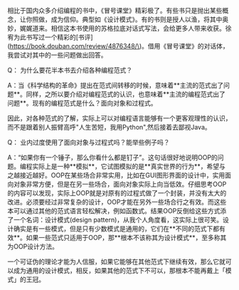 相比于国内众多介绍编程的书中，《冒号课堂》精彩极了。有些书只是抛出某些概念，让你照做，成为信仰。典型如《设计模式》。有的书则是授人以渔，将其中奥妙，娓娓道来。相信这本书使用的苏格拉底对话式写法，会给更多人带来收获。徐宥为此书写过一个精彩的\[书评\]\(https://book.douban.com/review/4876348/\)。借用《冒号课堂》的对话体，我尝试对其中的一些问题做出回答。


Q： 为什么要花半本书去介绍各种编程范式？


A：当《科学结构的革命》提出在范式间转移的时候，意味着\*\*主流的范式出了问题\*\*。同样，之所以要介绍对编程范式的认识，也意味着\*\*主流的编程范式出了问题\*\*。现有的编程范式是什么？面向对象和过程式。

因此，对各种范式的了解，实际上可以对编程语言能够有一个更客观理性的认识，而不是跟着别人振臂高呼"人生苦短，我用Python",然后接着去鄙视Java。



Q： 业内过度使用了面向对象与过程式吗？能举些例子吗？

A：“如果你有一个锤子，那么你看什么都是钉子”。这句话很好地说明OOP的问题。编程实际上是一种\*\*模拟\*\*，它试图模拟的是\*\*真实世界的行为\*\*，希望与之越接近越好。OOP在某些场合非常实用，比如在GUI图形界面的设计中，实用面向对象非常方便，但是在另一些场合，面向对象实际上向当低效。仔细思考OOP的内容可以发现，实际上OOP就是对原有的过程式做了一个封装，并没有太大的改进。必须要经过非常复杂的设计，OOP才能在另外一些场合行之有效。而这些本可以通过其他的范式语言轻松解决，例如函数式。结果OOP反倒给这些方式添了一个名词：设计模式\(design pattern\)，从我个人角度看，这实际上很可笑。设计确实是有一些模式，但是只有少数模式是通用的，它们在\*\*不同的范式下都有效\*\*。如果一些范式只适用于OOP，那\*\*根本不该称其为设计模式\*\*，至多称其为OOP设计方法。

一个可证伪的理论才能为人信服，如果它能够在其他范式下继续有效，那么它就可以成为通用的设计模式，相反，如果其他的范式下不可以，那根本不能再戴上「模式」的王冠。









